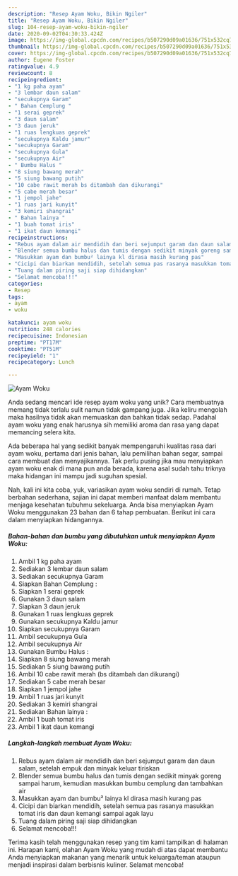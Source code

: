 ```yaml
---
description: "Resep Ayam Woku, Bikin Ngiler"
title: "Resep Ayam Woku, Bikin Ngiler"
slug: 104-resep-ayam-woku-bikin-ngiler
date: 2020-09-02T04:30:33.424Z
image: https://img-global.cpcdn.com/recipes/b507290d09a01636/751x532cq70/ayam-woku-foto-resep-utama.jpg
thumbnail: https://img-global.cpcdn.com/recipes/b507290d09a01636/751x532cq70/ayam-woku-foto-resep-utama.jpg
cover: https://img-global.cpcdn.com/recipes/b507290d09a01636/751x532cq70/ayam-woku-foto-resep-utama.jpg
author: Eugene Foster
ratingvalue: 4.9
reviewcount: 8
recipeingredient:
- "1 kg paha ayam"
- "3 lembar daun salam"
- "secukupnya Garam"
- " Bahan Cemplung "
- "1 serai geprek"
- "3 daun salam"
- "3 daun jeruk"
- "1 ruas lengkuas geprek"
- "secukupnya Kaldu jamur"
- "secukupnya Garam"
- "secukupnya Gula"
- "secukupnya Air"
- " Bumbu Halus "
- "8 siung bawang merah"
- "5 siung bawang putih"
- "10 cabe rawit merah bs ditambah dan dikurangi"
- "5 cabe merah besar"
- "1 jempol jahe"
- "1 ruas jari kunyit"
- "3 kemiri shangrai"
- " Bahan lainya "
- "1 buah tomat iris"
- "1 ikat daun kemangi"
recipeinstructions:
- "Rebus ayam dalam air mendidih dan beri sejumput garam dan daun salam, setelah empuk dan minyak keluar tiriskan"
- "Blender semua bumbu halus dan tumis dengan sedikit minyak goreng sampai harum, kemudian masukkan bumbu cemplung dan tambahkan air"
- "Masukkan ayam dan bumbu² lainya kl dirasa masih kurang pas"
- "Cicipi dan biarkan mendidih, setelah semua pas rasanya masukkan tomat iris dan daun kemangi sampai agak layu"
- "Tuang dalam piring saji siap dihidangkan"
- "Selamat mencoba!!!"
categories:
- Resep
tags:
- ayam
- woku

katakunci: ayam woku 
nutrition: 248 calories
recipecuisine: Indonesian
preptime: "PT17M"
cooktime: "PT51M"
recipeyield: "1"
recipecategory: Lunch

---
```



![Ayam Woku](https://img-global.cpcdn.com/recipes/b507290d09a01636/751x532cq70/ayam-woku-foto-resep-utama.jpg)

Anda sedang mencari ide resep ayam woku yang unik? Cara membuatnya memang tidak terlalu sulit namun tidak gampang juga. Jika keliru mengolah maka hasilnya tidak akan memuaskan dan bahkan tidak sedap. Padahal ayam woku yang enak harusnya sih memiliki aroma dan rasa yang dapat memancing selera kita.

Ada beberapa hal yang sedikit banyak mempengaruhi kualitas rasa dari ayam woku, pertama dari jenis bahan, lalu pemilihan bahan segar, sampai cara membuat dan menyajikannya. Tak perlu pusing jika mau menyiapkan ayam woku enak di mana pun anda berada, karena asal sudah tahu triknya maka hidangan ini mampu jadi suguhan spesial.




Nah, kali ini kita coba, yuk, variasikan ayam woku sendiri di rumah. Tetap berbahan sederhana, sajian ini dapat memberi manfaat dalam membantu menjaga kesehatan tubuhmu sekeluarga. Anda bisa menyiapkan Ayam Woku menggunakan 23 bahan dan 6 tahap pembuatan. Berikut ini cara dalam menyiapkan hidangannya.

<!--inarticleads1-->

##### Bahan-bahan dan bumbu yang dibutuhkan untuk menyiapkan Ayam Woku:

1. Ambil 1 kg paha ayam
1. Sediakan 3 lembar daun salam
1. Sediakan secukupnya Garam
1. Siapkan  Bahan Cemplung :
1. Siapkan 1 serai geprek
1. Gunakan 3 daun salam
1. Siapkan 3 daun jeruk
1. Gunakan 1 ruas lengkuas geprek
1. Gunakan secukupnya Kaldu jamur
1. Siapkan secukupnya Garam
1. Ambil secukupnya Gula
1. Ambil secukupnya Air
1. Gunakan  Bumbu Halus :
1. Siapkan 8 siung bawang merah
1. Sediakan 5 siung bawang putih
1. Ambil 10 cabe rawit merah (bs ditambah dan dikurangi)
1. Sediakan 5 cabe merah besar
1. Siapkan 1 jempol jahe
1. Ambil 1 ruas jari kunyit
1. Sediakan 3 kemiri shangrai
1. Sediakan  Bahan lainya :
1. Ambil 1 buah tomat iris
1. Ambil 1 ikat daun kemangi




<!--inarticleads2-->

##### Langkah-langkah membuat Ayam Woku:

1. Rebus ayam dalam air mendidih dan beri sejumput garam dan daun salam, setelah empuk dan minyak keluar tiriskan
1. Blender semua bumbu halus dan tumis dengan sedikit minyak goreng sampai harum, kemudian masukkan bumbu cemplung dan tambahkan air
1. Masukkan ayam dan bumbu² lainya kl dirasa masih kurang pas
1. Cicipi dan biarkan mendidih, setelah semua pas rasanya masukkan tomat iris dan daun kemangi sampai agak layu
1. Tuang dalam piring saji siap dihidangkan
1. Selamat mencoba!!!




Terima kasih telah menggunakan resep yang tim kami tampilkan di halaman ini. Harapan kami, olahan Ayam Woku yang mudah di atas dapat membantu Anda menyiapkan makanan yang menarik untuk keluarga/teman ataupun menjadi inspirasi dalam berbisnis kuliner. Selamat mencoba!
